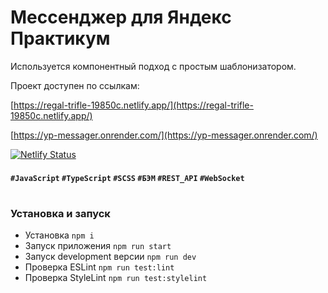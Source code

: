 # Мессенджер для Яндекс Практикум

Используется компонентный подход с простым шаблонизатором.

Проект доступен по ссылкам: 

[https://regal-trifle-19850c.netlify.app/](https://regal-trifle-19850c.netlify.app/) 

[https://yp-messager.onrender.com/](https://yp-messager.onrender.com/)

[![Netlify Status](https://api.netlify.com/api/v1/badges/a2eb8394-4092-4792-ad4e-5299b9636e3f/deploy-status)](https://app.netlify.com/sites/regal-trifle-19850c/deploys)

#### `#JavaScript` `#TypeScript` `#SCSS` `#БЭМ` `#REST_API` `#WebSocket`

#

### Установка и запуск
- Установка `npm i`
- Запуск приложения `npm run start`
- Запуск development версии `npm run dev`
- Проверка ESLint `npm run test:lint`
- Проверка StyleLint `npm run test:stylelint`